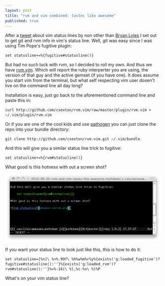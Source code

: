 ```yaml
---
layout: post
title: "rvm and vim combined: tastes like awesome"
published: true
---
```


After a [tweet](http://twitter.com/bryanl/status/17013225815) about vim status lines by non other than [Bryan Lyles](http://smartic.us/) I set out to get git and rvm info in vim's status line. Well, git was easy since I was using Tim Pope's fugitive plugin:

    set statusline+=%{fugitive#statusline()}

But had no such luck with rvm, so I decided to roll my own. And thus we have [rvm.vim](http://github.com/csexton/rvm.vim). Which will report the ruby interperter you are using, the version of that guy and the active gemset (if you have one). It does assume you start vim from the terminal, but what self respecting vim user dosen't live on the command line all day long?

Installation is easy, just go back to the aforementioned command line and paste this in:

    curl http://github.com/csexton/rvm.vim/raw/master/plugin/rvm.vim > ~/.vim/plugin/rvm.vim

Or if you are one of the cool kids and use [pathogen](http://github.com/tpope/vim-pathogen) you can just clone the repo into your bundle directory:

    git clone http://github.com/csexton/rvm.vim.git ~/.vim/bundle

And this will give you a similar status line trick to fugitive:

    set statusline+=%{rvm#statusline()}

What good is this hotness with out a screen shot?

![rvm statusline](images/vimrvm.png)

If you want your status line to look just like this, this is how to do it:

    set statusline=[%n]\ %<%.99f\ %h%w%m%r%y%{exists('g:loaded_fugitive')?fugitive#statusline():''}%{exists('g:loaded_rvm')?rvm#statusline():''}%=%-16(\ %l,%c-%v\ %)%P

What's on your vim status line?
